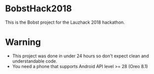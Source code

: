 # BobstHack2018
This is the Bobst project for the Lauzhack 2018 hackathon.

# Warning
* This project was done in under 24 hours so don't expect clean and understandable code.
* You need a phone that supports Android API level >= 28 (Oreo 8.1)
